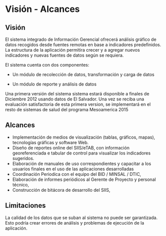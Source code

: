 # Visión - Alcances
## Visión

El sistema integrado de Información Gerencial ofrecerá análisis gráfico de datos 
recogidos desde fuentes remotas en base a indicadores predefinidos. 
La estructura de la aplicación permitira crecer y a agregar nuevos indicadores y 
nuevas fuentes de datos según se requiera.

El sistema cuenta con dos componentes:

- Un módulo de recolección de datos, transformación y carga de datos

- Un módulo de reporte y análisis de datos 

Una primera versión del sistema sistema estará disponible a finales de Diciembre 2012 usando datos de El Salvador. Una vez se reciba una evaluación satisfactoria de esta primera version, se implementará en el resto de sistemas de salud del programa Mesoamerica 2015 

## Alcances

* Implementación de medios de visualización (tablas, gráficos, mapas), tecnologías gráficas y software Web.
* Diseño de reportes online del SIIS/eTAB, con información georeferenciada e tabular de control para visualizar los indicadores sugeridos.
* Elaboración de manuales de uso correspondientes y capacitar a los usuarios finales en el uso de las aplicaciones desarrolladas 
* Coordinación Periodica con el equipo del BID / MINSAL / DTIC,
* Elaboración de informes periódicos al Gerente de Proyecto y personal técnico, 
* Construcción de bitácora de desarrollo del SIIS, 
 

## Limitaciones


La calidad de los datos que se suban al sistema no puede ser garantizada. Esto podría crear errores de análisis y problemas de ejecución de la aplicación.
